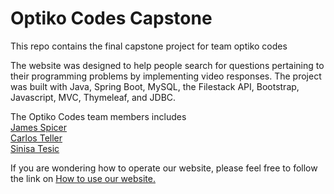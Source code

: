 # Optiko Codes Capstone

This repo contains the final capstone project for team optiko codes

The website was designed to help people search for questions pertaining
to their programming problems by implementing video responses. 
The project was built with Java, Spring Boot, MySQL, the Filestack API, Bootstrap, Javascript, MVC, Thymeleaf, and JDBC.

The Optiko Codes team members includes<br>
<a href="https://www.linkedin.com/in/jamesrs-cu/">James Spicer</a><br>
<a href="https://www.linkedin.com/in/carlosteller/">Carlos Teller</a><br>
<a href="https://www.linkedin.com/in/sinisa-tesic-st/">Sinisa Tesic</a>

If you are wondering how to operate our website, please feel free to follow the link on
<a href="https://optiko.codes/how">How to use our website.</a>